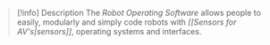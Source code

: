 > [!info] Description
> The *Robot Operating Software* allows people to easily, modularly and simply code robots with *[[Sensors for AV's|sensors]]*, operating systems and interfaces.

